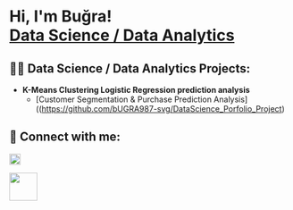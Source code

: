 <h1>Hi, I'm Buğra! <br/><a href="([https://github.com/bUGRA987-svg])"></a> <a href="https://www.linkedin.com/in/bugra-avsar/"> Data Science / Data Analytics</a>

<h2>👨‍💻 Data Science / Data Analytics Projects:</h2>

- <b>K-Means Clustering Logistic Regression prediction analysis</b>
  - [Customer Segmentation & Purchase Prediction Analysis]((https://github.com/bUGRA987-svg/DataScience_Porfolio_Project)


<h2> 🤳 Connect with me:</h2>

 [<img src="https://cdn.jsdelivr.net/npm/simple-icons@v3/icons/linkedin.svg" width="20px">](https://www.linkedin.com/in/bugra-avsar/) 
  
[<img src="https://www.kaggle.com/static/images/site-logo.svg" width="50px">](https://www.kaggle.com/bugraavar)



[Kaggle]: (https://www.kaggle.com/bugraavar)
[linkedin]: (https://www.linkedin.com/in/bugra-avsar/)

<!--
**joshmadakor1/joshmadakor1** is a ✨ _special_ ✨ repository because its `README.md` (this file) appears on your GitHub profile.

Here are some ideas to get you started:

- 🔭 I’m currently working on ...
- 🌱 I’m currently learning ...
- 👯 I’m looking to collaborate on ...
- 🤔 I’m looking for help with ...
- 💬 Ask me about ...
- 📫 How to reach me: ...
- 😄 Pronouns: ...
- ⚡ Fun fact: ...
-->

